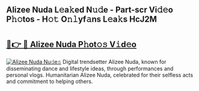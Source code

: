 ## Alizee Nuda L𝚎a𝚔ed N𝚞𝚍e - Part-scr Vi𝚍𝚎o P𝚑𝚘tos - H𝚘𝚝 O𝚗𝚕yf𝚊ns L𝚎a𝚔s HcJ2M

# <h2><a href="http://kfa05f.oniu.top/?m=Alizee+Nuda">🔗👉 🔴 Alizee Nuda P𝚑ot𝚘𝚜 V𝚒d𝚎o</a></h2>

[![Alizee Nuda Nu𝚍e𝚜](https://i.imgur.com/0qMVB7G.gif)](http://kfa05f.oniu.top/?m=Alizee+Nuda)
Digital trendsetter Alizee Nuda, known for disseminating dance and lifestyle ideas, through performances and personal vlogs. Humanitarian Alizee Nuda, celebrated for their selfless acts and commitment to helping others.  
